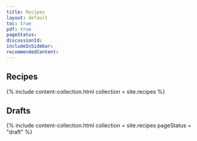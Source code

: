 ```yaml
---
title: Recipes
layout: default
toc: true
pdf: true
pageStatus: 
discussionId:  
includeInSidebar: 
recommendedContent:
---
```




## Recipes

{% include content-collection.html collection = site.recipes  %}  


## Drafts

{% include content-collection.html collection = site.recipes pageStatus = "draft"  %}  